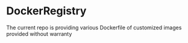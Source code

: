 # DockerRegistry

The current repo is providing various Dockerfile of customized images provided without warranty


